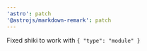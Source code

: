 ```yaml
---
'astro': patch
'@astrojs/markdown-remark': patch
---
```


Fixed shiki to work with `{ "type": "module" }`
